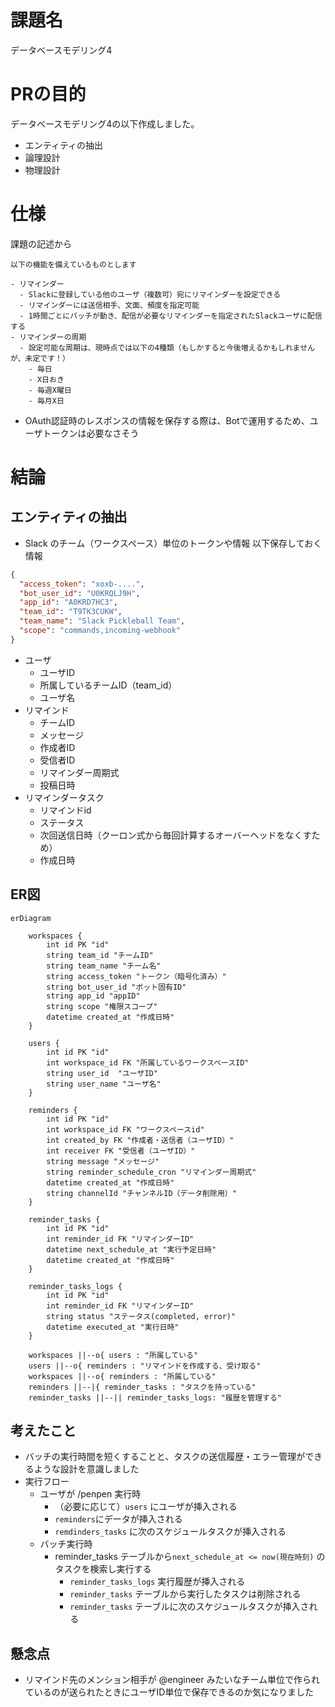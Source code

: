 # 課題名

データベースモデリング4

# PRの目的

データベースモデリング4の以下作成しました。

- エンティティの抽出
- 論理設計
- 物理設計

# 仕様

課題の記述から

```
以下の機能を備えているものとします

- リマインダー
  - Slackに登録している他のユーザ（複数可）宛にリマインダーを設定できる
  - リマインダーには送信相手、文面、頻度を指定可能
  - 1時間ごとにバッチが動き、配信が必要なリマインダーを指定されたSlackユーザに配信する
- リマインダーの周期
  - 設定可能な周期は、現時点では以下の4種類（もしかすると今後増えるかもしれませんが、未定です！）
    - 毎日
    - X日おき
    - 毎週X曜日
    - 毎月X日
```

- OAuth認証時のレスポンスの情報を保存する際は、Botで運用するため、ユーザトークンは必要なさそう

# 結論

## エンティティの抽出

- Slack のチーム（ワークスペース）単位のトークンや情報
  以下保存しておく情報

```json
{
  "access_token": "xoxb-....",
  "bot_user_id": "U0KRQLJ9H",
  "app_id": "A0KRD7HC3",
  "team_id": "T9TK3CUKW",
  "team_name": "Slack Pickleball Team",
  "scope": "commands,incoming-webhook"
}
```

- ユーザ
  - ユーザID
  - 所属しているチームID（team_id）
  - ユーザ名
- リマインド
  - チームID
  - メッセージ
  - 作成者ID
  - 受信者ID
  - リマインダー周期式
  - 投稿日時
- リマインダータスク
  - リマインドid
  - ステータス
  - 次回送信日時（クーロン式から毎回計算するオーバーヘッドをなくすため）
  - 作成日時

## ER図

```mermaid
erDiagram

    workspaces {
        int id PK "id"
        string team_id "チームID"
        string team_name "チーム名"
        string access_token "トークン（暗号化済み）"
        string bot_user_id "ボット固有ID"
        string app_id "appID"
        string scope "権限スコープ"
        datetime created_at "作成日時"
    }

    users {
        int id PK "id"
        int workspace_id FK "所属しているワークスペースID"
        string user_id  "ユーザID"
        string user_name "ユーザ名"
    }

    reminders {
        int id PK "id"
        int workspace_id FK "ワークスペースid"
        int created_by FK "作成者・送信者（ユーザID）"
        int receiver FK "受信者（ユーザID）"
        string message "メッセージ"
        string reminder_schedule_cron "リマインダー周期式"
        datetime created_at "作成日時"
        string channelId "チャンネルID（データ削除用）"
    }

    reminder_tasks {
        int id PK "id"
        int reminder_id FK "リマインダーID"
        datetime next_schedule_at "実行予定日時"
        datetime created_at "作成日時"
    }

    reminder_tasks_logs {
        int id PK "id"
        int reminder_id FK "リマインダーID"
        string status "ステータス(completed, error)"
        datetime executed_at "実行日時"
    }

    workspaces ||--o{ users : "所属している"
    users ||--o{ reminders : "リマインドを作成する、受け取る"
    workspaces ||--o{ reminders : "所属している"
    reminders ||--|{ reminder_tasks : "タスクを持っている"
    reminder_tasks ||--|| reminder_tasks_logs: "履歴を管理する"

```

## 考えたこと

- バッチの実行時間を短くすることと、タスクの送信履歴・エラー管理ができるような設計を意識しました
- 実行フロー
  - ユーザが /penpen 実行時
    - （必要に応じて）`users` にユーザが挿入される
    - `reminders`にデータが挿入される
    - `remdinders_tasks` に次のスケジュールタスクが挿入される
  - バッチ実行時
    - reminder_tasks テーブルから`next_schedule_at <= now(現在時刻)` のタスクを検索し実行する
      - `reminder_tasks_logs` 実行履歴が挿入される
      - `reminder_tasks` テーブルから実行したタスクは削除される
      - `reminder_tasks` テーブルに次のスケジュールタスクが挿入される

## 懸念点

- リマインド先のメンション相手が @engineer みたいなチーム単位で作られているのが送られたときにユーザID単位で保存できるのか気になりました
